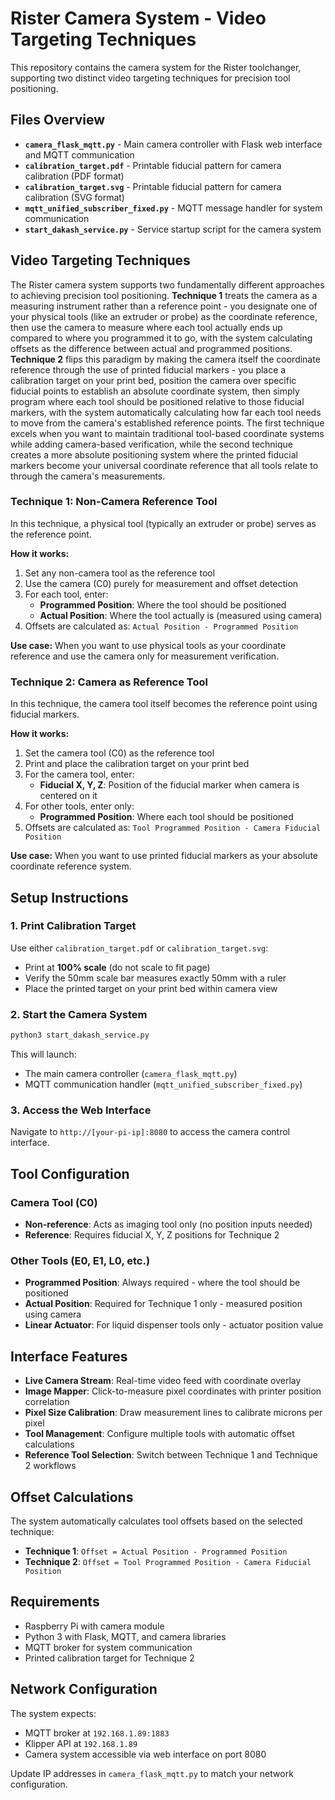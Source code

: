 # Rister Camera System - Video Targeting Techniques

This repository contains the camera system for the Rister toolchanger, supporting two distinct video targeting techniques for precision tool positioning.

## Files Overview

- **`camera_flask_mqtt.py`** - Main camera controller with Flask web interface and MQTT communication
- **`calibration_target.pdf`** - Printable fiducial pattern for camera calibration (PDF format)
- **`calibration_target.svg`** - Printable fiducial pattern for camera calibration (SVG format)
- **`mqtt_unified_subscriber_fixed.py`** - MQTT message handler for system communication
- **`start_dakash_service.py`** - Service startup script for the camera system

## Video Targeting Techniques

The Rister camera system supports two fundamentally different approaches to achieving precision tool positioning. **Technique 1** treats the camera as a measuring instrument rather than a reference point - you designate one of your physical tools (like an extruder or probe) as the coordinate reference, then use the camera to measure where each tool actually ends up compared to where you programmed it to go, with the system calculating offsets as the difference between actual and programmed positions. **Technique 2** flips this paradigm by making the camera itself the coordinate reference through the use of printed fiducial markers - you place a calibration target on your print bed, position the camera over specific fiducial points to establish an absolute coordinate system, then simply program where each tool should be positioned relative to those fiducial markers, with the system automatically calculating how far each tool needs to move from the camera's established reference points. The first technique excels when you want to maintain traditional tool-based coordinate systems while adding camera-based verification, while the second technique creates a more absolute positioning system where the printed fiducial markers become your universal coordinate reference that all tools relate to through the camera's measurements.

### Technique 1: Non-Camera Reference Tool

In this technique, a physical tool (typically an extruder or probe) serves as the reference point.

**How it works:**
1. Set any non-camera tool as the reference tool
2. Use the camera (C0) purely for measurement and offset detection
3. For each tool, enter:
   - **Programmed Position**: Where the tool should be positioned
   - **Actual Position**: Where the tool actually is (measured using camera)
4. Offsets are calculated as: `Actual Position - Programmed Position`

**Use case:** When you want to use physical tools as your coordinate reference and use the camera only for measurement verification.

### Technique 2: Camera as Reference Tool

In this technique, the camera tool itself becomes the reference point using fiducial markers.

**How it works:**
1. Set the camera tool (C0) as the reference tool
2. Print and place the calibration target on your print bed
3. For the camera tool, enter:
   - **Fiducial X, Y, Z**: Position of the fiducial marker when camera is centered on it
4. For other tools, enter only:
   - **Programmed Position**: Where each tool should be positioned
5. Offsets are calculated as: `Tool Programmed Position - Camera Fiducial Position`

**Use case:** When you want to use printed fiducial markers as your absolute coordinate reference system.

## Setup Instructions

### 1. Print Calibration Target

Use either `calibration_target.pdf` or `calibration_target.svg`:
- Print at **100% scale** (do not scale to fit page)
- Verify the 50mm scale bar measures exactly 50mm with a ruler
- Place the printed target on your print bed within camera view

### 2. Start the Camera System

```bash
python3 start_dakash_service.py
```

This will launch:
- The main camera controller (`camera_flask_mqtt.py`)
- MQTT communication handler (`mqtt_unified_subscriber_fixed.py`)

### 3. Access the Web Interface

Navigate to `http://[your-pi-ip]:8080` to access the camera control interface.

## Tool Configuration

### Camera Tool (C0)
- **Non-reference**: Acts as imaging tool only (no position inputs needed)
- **Reference**: Requires fiducial X, Y, Z positions for Technique 2

### Other Tools (E0, E1, L0, etc.)
- **Programmed Position**: Always required - where the tool should be positioned
- **Actual Position**: Required for Technique 1 only - measured position using camera
- **Linear Actuator**: For liquid dispenser tools only - actuator position value

## Interface Features

- **Live Camera Stream**: Real-time video feed with coordinate overlay
- **Image Mapper**: Click-to-measure pixel coordinates with printer position correlation
- **Pixel Size Calibration**: Draw measurement lines to calibrate microns per pixel
- **Tool Management**: Configure multiple tools with automatic offset calculations
- **Reference Tool Selection**: Switch between Technique 1 and Technique 2 workflows

## Offset Calculations

The system automatically calculates tool offsets based on the selected technique:

- **Technique 1**: `Offset = Actual Position - Programmed Position`
- **Technique 2**: `Offset = Tool Programmed Position - Camera Fiducial Position`

## Requirements

- Raspberry Pi with camera module
- Python 3 with Flask, MQTT, and camera libraries
- MQTT broker for system communication
- Printed calibration target for Technique 2

## Network Configuration

The system expects:
- MQTT broker at `192.168.1.89:1883`
- Klipper API at `192.168.1.89`
- Camera system accessible via web interface on port 8080

Update IP addresses in `camera_flask_mqtt.py` to match your network configuration.
